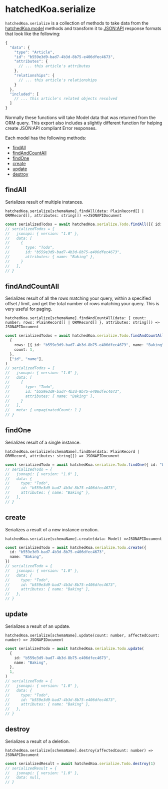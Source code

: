 # hatchedKoa.serialize

`hatchedKoa.serialize` is a collection of methods to take data from the [hatchedKoa.model](./hatchedKoa.model.md) methods and transform it to [JSON:API](../jsonapi/README.md) response formats that look like the following:

```js
{
  "data": {
    "type": "Article",
    "id": "b559e3d9-bad7-4b3d-8b75-e406dfec4673",
    "attributes": {
      // ... this article's attributes
    },
    "relationships": {
      // ... this article's relationships
    }
  },
  "included": [
    // ... this article's related objects resolved
  ]
}
```

Normally these functions will take Model data that was returned from the ORM query. This export also includes a slightly different function for helping create JSON:API compliant Error responses.

Each model has the following methods:

- [findAll](#findall)
- [findAndCountAll](#findandcountall)
- [findOne](#findone)
- [create](#create)
- [update](#update)
- [destroy](#destroy)

## findAll

Serializes result of multiple instances.

`hatchedKoa.serialize[schemaName].findAll(data: PlainRecord[] | ORMRecord[], attributes: string[]) =>JSONAPIDocument`

```ts
const serializedTodos = await hatchedKoa.serialize.Todo.findAll([{ id: "b559e3d9-bad7-4b3d-8b75-e406dfec4673", name: "Baking" }], ["id", "name"])
// serializedTodos = {
//   jsonapi: { version: "1.0" },
//   data: [
//     {
//       type: "Todo",
//       id: "b559e3d9-bad7-4b3d-8b75-e406dfec4673",
//       attributes: { name: "Baking" },
//     }
//   ],
// }
```

## findAndCountAll

Serializes result of all the rows matching your query, within a specified offset / limit, and get the total number of rows matching your query. This is very useful for paging.

`hatchedKoa.serialize[schemaName].findAndCountAll(data: { count: number; rows: PlainRecord[] | ORMRecord[] }, attributes: string[]) => JSONAPIDocument`

```ts
const serializedTodos = await hatchedKoa.serialize.Todo.findAndCountAll(
  {
    rows: [{ id: "b559e3d9-bad7-4b3d-8b75-e406dfec4673", name: "Baking" }],
    count: 1,
  },
  ["id", "name"],
)
// serializedTodos = {
//   jsonapi: { version: "1.0" },
//   data: [
//     {
//       type: "Todo",
//       id: "b559e3d9-bad7-4b3d-8b75-e406dfec4673",
//       attributes: { name: "Baking" },
//     }
//   ],
//   meta: { unpaginatedCount: 1 }
// }
```

## findOne

Serializes result of a single instance.

`hatchedKoa.serialize[schemaName].findOne(data: PlainRecord | ORMRecord, attributes: string[]) => JSONAPIDocument`

```ts
const serializedTodo = await hatchedKoa.serialize.Todo.findOne({ id: "b559e3d9-bad7-4b3d-8b75-e406dfec4673", name: "Baking" }, ["id", "name"])
// serializedTodo = {
//   jsonapi: { version: "1.0" },
//   data: {
//     type: "Todo",
//     id: "b559e3d9-bad7-4b3d-8b75-e406dfec4673",
//     attributes: { name: "Baking" },
//   },
// }
```

## create

Serializes a result of a new instance creation.

`hatchedKoa.serialize[schemaName].create(data: Model) =>JSONAPIDocument`

```ts
const serializedTodo = await hatchedKoa.serialize.Todo.create({
  id: "b559e3d9-bad7-4b3d-8b75-e406dfec4673",
  name: "Baking",
})
// serializedTodo = {
//   jsonapi: { version: "1.0" },
//   data: {
//     type: "Todo",
//     id: "b559e3d9-bad7-4b3d-8b75-e406dfec4673",
//     attributes: { name: "Baking" },
//   },
// }
```

## update

Serializes a result of an update.

`hatchedKoa.serialize[schemaName].update(count: number, affectedCount: number) => JSONAPIDocument`

```ts
const serializedTodo = await hatchedKoa.serialize.Todo.update(
  {
    id: "b559e3d9-bad7-4b3d-8b75-e406dfec4673",
    name: "Baking",
  },
  1,
)
// serializedTodo = {
//   jsonapi: { version: "1.0" },
//   data: {
//     type: "Todo",
//     id: "b559e3d9-bad7-4b3d-8b75-e406dfec4673",
//     attributes: { name: "Baking" },
//   },
// }
```

## destroy

Serializes a result of a deletion.

`hatchedKoa.serialize[schemaName].destroy(affectedCount: number) => JSONAPIDocument`

```ts
const serializedResult = await hatchedKoa.serialize.Todo.destroy(1)
// serializedResult = {
//   jsonapi: { version: "1.0" },
//   data: null,
// }
```
